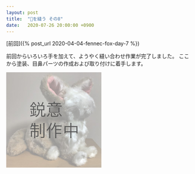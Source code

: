 ```yaml
---
layout: post
title:  "🦊を縫う その8"
date:   2020-07-26 20:00:00 +0900
---
```


[前回]({% post_url 2020-04-04-fennec-fox-day-7 %})

前回からいろいろ手を加えて、ようやく縫い合わせ作業が完了しました。
ここから塗装、目鼻パーツの作成および取り付けに着手します。

![途中](/assets/img/fennec-fox/21-draft-fox-1.jpg)


